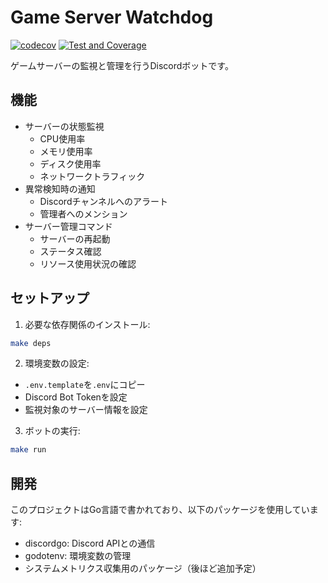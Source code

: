 # Game Server Watchdog

[![codecov](https://codecov.io/gh/hideA88/game-server-watchdog/graph/badge.svg?token=OyRdQp2cXx)](https://codecov.io/gh/hideA88/game-server-watchdog)
[![Test and Coverage](https://github.com/hideA88/game-server-watchdog/actions/workflows/test.yml/badge.svg)](https://github.com/hideA88/game-server-watchdog/actions/workflows/test.yml)

ゲームサーバーの監視と管理を行うDiscordボットです。

## 機能

- サーバーの状態監視
  - CPU使用率
  - メモリ使用率
  - ディスク使用率
  - ネットワークトラフィック
- 異常検知時の通知
  - Discordチャンネルへのアラート
  - 管理者へのメンション
- サーバー管理コマンド
  - サーバーの再起動
  - ステータス確認
  - リソース使用状況の確認

## セットアップ

1. 必要な依存関係のインストール:
```bash
make deps
```

2. 環境変数の設定:
- `.env.template`を`.env`にコピー
- Discord Bot Tokenを設定
- 監視対象のサーバー情報を設定

3. ボットの実行:
```bash
make run
```

## 開発

このプロジェクトはGo言語で書かれており、以下のパッケージを使用しています:
- discordgo: Discord APIとの通信
- godotenv: 環境変数の管理
- システムメトリクス収集用のパッケージ（後ほど追加予定）
